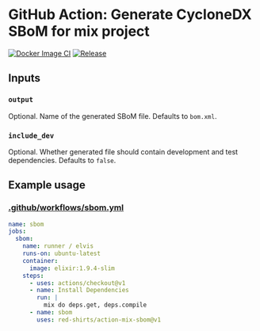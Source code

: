 # GitHub Action: Generate CycloneDX SBoM for mix project

[![Docker Image CI](https://github.com/red-shirts/action-mix-sbom/workflows/Docker%20Image%20CI/badge.svg)](https://github.com/red-shirts/action-mix-sbom/actions)
[![Release](https://img.shields.io/github/release/red-shirts/action-mix-sbom.svg?maxAge=43200)](https://github.com/red-shirts/action-mix-sbom/releases)

## Inputs

### `output`

Optional. Name of the generated SBoM file. Defaults to `bom.xml`.

### `include_dev`

Optional. Whether generated file should contain development and test
dependencies. Defaults to `false`.

## Example usage

### [.github/workflows/sbom.yml](.github/workflows/sbom.yml)

```yml
name: sbom
jobs:
  sbom:
    name: runner / elvis
    runs-on: ubuntu-latest
    container:
      image: elixir:1.9.4-slim
    steps:
      - uses: actions/checkout@v1
      - name: Install Dependencies
        run: |
          mix do deps.get, deps.compile
      - name: sbom
        uses: red-shirts/action-mix-sbom@v1
```

